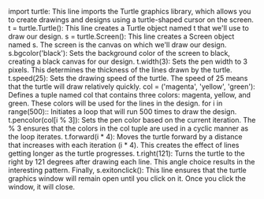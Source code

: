 import turtle: This line imports the Turtle graphics library, which allows you to create drawings and designs using a turtle-shaped cursor on the screen. t = turtle.Turtle(): This line creates a Turtle object named t that we'll use to draw our design. s = turtle.Screen(): This line creates a Screen object named s. The screen is the canvas on which we'll draw our design. s.bgcolor('black'): Sets the background color of the screen to black, creating a black canvas for our design. t.width(3): Sets the pen width to 3 pixels. This determines the thickness of the lines drawn by the turtle. t.speed(25): Sets the drawing speed of the turtle. The speed of 25 means that the turtle will draw relatively quickly. col = ('magenta', 'yellow', 'green'): Defines a tuple named col that contains three colors: magenta, yellow, and green. These colors will be used for the lines in the design. for i in range(500):: Initiates a loop that will run 500 times to draw the design. t.pencolor(col[i % 3]): Sets the pen color based on the current iteration. The % 3 ensures that the colors in the col tuple are used in a cyclic manner as the loop iterates. t.forward(i * 4): Moves the turtle forward by a distance that increases with each iteration (i * 4). This creates the effect of lines getting longer as the turtle progresses. t.right(121): Turns the turtle to the right by 121 degrees after drawing each line. This angle choice results in the interesting pattern. Finally, s.exitonclick(): This line ensures that the turtle graphics window will remain open until you click on it. Once you click the window, it will close.
